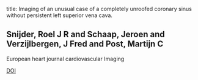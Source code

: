 title: Imaging of an unusual case of a completely unroofed coronary sinus without persistent left superior vena cava.

## Snijder, Roel J R and Schaap, Jeroen and Verzijlbergen, J Fred and Post, Martijn C
European heart journal cardiovascular Imaging

<a href="https://doi.org/10.1093/ehjci/jes190">DOI</a>
